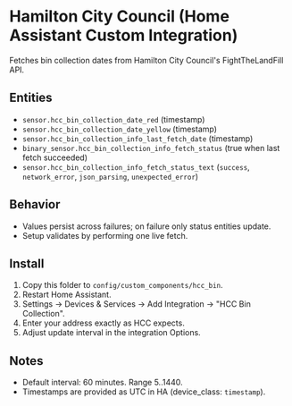 # Hamilton City Council (Home Assistant Custom Integration)

Fetches bin collection dates from Hamilton City Council's FightTheLandFill API.

## Entities

- `sensor.hcc_bin_collection_date_red` (timestamp)
- `sensor.hcc_bin_collection_date_yellow` (timestamp)
- `sensor.hcc_bin_collection_info_last_fetch_date` (timestamp)
- `binary_sensor.hcc_bin_collection_info_fetch_status` (true when last fetch succeeded)
- `sensor.hcc_bin_collection_info_fetch_status_text` (`success`, `network_error`, `json_parsing`, `unexpected_error`)

## Behavior

- Values persist across failures; on failure only status entities update.
- Setup validates by performing one live fetch.

## Install

1. Copy this folder to `config/custom_components/hcc_bin`.
2. Restart Home Assistant.
3. Settings -> Devices & Services -> Add Integration -> "HCC Bin Collection".
4. Enter your address exactly as HCC expects.
5. Adjust update interval in the integration Options.

## Notes

- Default interval: 60 minutes. Range 5..1440.
- Timestamps are provided as UTC in HA (device_class: `timestamp`).
